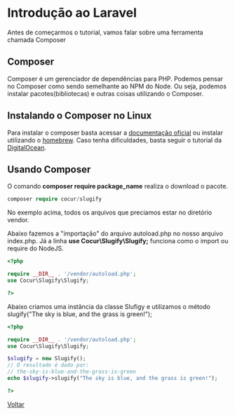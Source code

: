 # Introdução ao Laravel

Antes de começarmos o tutorial, vamos falar sobre uma ferramenta chamada Composer

## Composer
Composer é um gerenciador de dependências para PHP. Podemos pensar no Composer como sendo semelhante ao NPM do Node. Ou seja, podemos instalar pacotes(bibliotecas) e outras coisas utilizando o Composer.

## Instalando o Composer no Linux

Para instalar o composer basta acessar a [documentação oficial](https://getcomposer.org/doc/00-intro.md#installation-linux-unix-macos) ou instalar utilizando o [homebrew](https://formulae.brew.sh/formula/composer#default). Caso tenha dificuldades, basta seguir o tutorial da [DigitalOcean](https://www.digitalocean.com/community/tutorials/how-to-install-and-use-composer-on-ubuntu-20-04).

## Usando Composer

O comando **composer require package_name** realiza o download o pacote.

```php
composer require cocur/slugify
```

No exemplo acima, todos os arquivos que preciamos estar no diretório vendor.

Abaixo fazemos a "importação" do arquivo autoload.php no nosso arquivo index.php. Já a linha **use Cocur\Slugify\Slugify;** funciona como o import ou require do NodeJS. 
```php
<?php

require __DIR__ . '/vendor/autoload.php';
use Cocur\Slugify\Slugify;

?>
```

Abaixo criamos uma instância da classe Slufigy e utilizamos o método slugify("The sky is blue, and the grass is green!");

```php
<?php

require __DIR__ . '/vendor/autoload.php';
use Cocur\Slugify\Slugify;

$slugify = new Slugify();
// O resultado é dado por:
// the-sky-is-blue-and-the-grass-is-green
echo $slugify->slugify("The sky is blue, and the grass is green!");

?>
```

[Voltar](README.md)